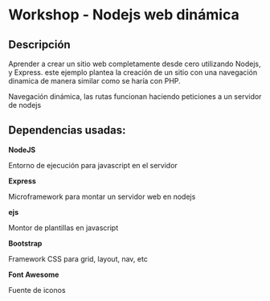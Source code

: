 # Workshop - Nodejs web dinámica

## Descripción

Aprender a crear un sitio web completamente desde cero utilizando Nodejs, y Express. este ejemplo plantea la creación de un sitio con una navegación dinamica de manera similar como se haría con PHP.

Navegación dinámica, las rutas funcionan haciendo peticiones a un servidor de nodejs

## Dependencias usadas:
**NodeJS**

Entorno de ejecución para javascript en el servidor

**Express**

Microframework para montar un servidor web en nodejs

**ejs**

Montor de plantillas en javascript

**Bootstrap**

Framework CSS para grid, layout, nav, etc

**Font Awesome**

Fuente de iconos

